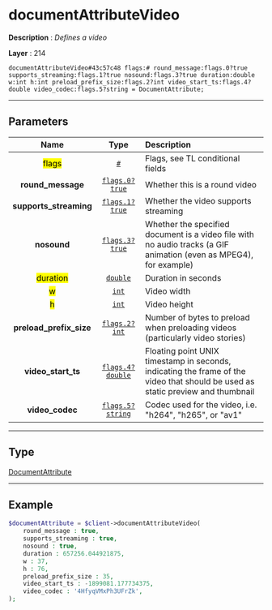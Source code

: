 # documentAttributeVideo

**Description** : *Defines a video*

**Layer** : 214

```tl
documentAttributeVideo#43c57c48 flags:# round_message:flags.0?true supports_streaming:flags.1?true nosound:flags.3?true duration:double w:int h:int preload_prefix_size:flags.2?int video_start_ts:flags.4?double video_codec:flags.5?string = DocumentAttribute;
```

---

## Parameters

| Name | Type | Description |
| :---: | :---: | :--- |
| <mark>flags</mark> | [`#`](type/#) | Flags, see TL conditional fields |
| **round_message** | [`flags.0?true`](type/true) | Whether this is a round video |
| **supports_streaming** | [`flags.1?true`](type/true) | Whether the video supports streaming |
| **nosound** | [`flags.3?true`](type/true) | Whether the specified document is a video file with no audio tracks (a GIF animation (even as MPEG4), for example) |
| <mark>duration</mark> | [`double`](type/double) | Duration in seconds |
| <mark>w</mark> | [`int`](type/int) | Video width |
| <mark>h</mark> | [`int`](type/int) | Video height |
| **preload_prefix_size** | [`flags.2?int`](type/int) | Number of bytes to preload when preloading videos (particularly video stories) |
| **video_start_ts** | [`flags.4?double`](type/double) | Floating point UNIX timestamp in seconds, indicating the frame of the video that should be used as static preview and thumbnail |
| **video_codec** | [`flags.5?string`](type/string) | Codec used for the video, i.e. "h264", "h265", or "av1" |

---

## Type

[DocumentAttribute](type/DocumentAttribute)

---

## Example

```php
$documentAttribute = $client->documentAttributeVideo(
	round_message : true,
	supports_streaming : true,
	nosound : true,
	duration : 657256.044921875,
	w : 37,
	h : 76,
	preload_prefix_size : 35,
	video_start_ts : -1899081.177734375,
	video_codec : '4HfyqVMxPh3UFrZk',
);
```